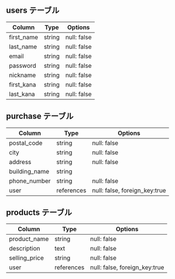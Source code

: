## users テーブル

| Column    | Type   | Options     |
| --------  | ------ | ----------- |
| first_name| string | null: false |
| last_name | string | null: false |
| email     | string | null: false |
| password  | string | null: false |
| nickname  | string | null: false |
| first_kana | string | null: false |
| last_kana | string | null: false |
## purchase テーブル

| Column        | Type          | Options     |
| ------        | ------        | ----------- |
| postal_code   | string        | null: false |
| city          | string        | null: false |
| address       | string        | null: false |
| building_name | string        |             |
| phone_number  | string        | null: false |
| user          | references    | null: false, foreign_key:true |

## products テーブル

| Column        | Type       | Options                        |
| ------        | ---------- | ------------------------------ |
| product_name  | string     | null: false                    |
| description   | text       | null: false                    |
| selling_price | string     | null: false                    |
| user          | references | null: false, foreign_key:true  |
